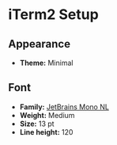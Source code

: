 # iTerm2 Setup

## Appearance
* **Theme:** Minimal

## Font

* **Family:** [JetBrains Mono NL](https://www.jetbrains.com/lp/mono/)
* **Weight:** Medium
* **Size:** 13 pt
* **Line height:** 120
